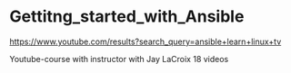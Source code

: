 # Gettitng_started_with_Ansible
https://www.youtube.com/results?search_query=ansible+learn+linux+tv

Youtube-course with instructor with Jay LaCroix 18 videos
